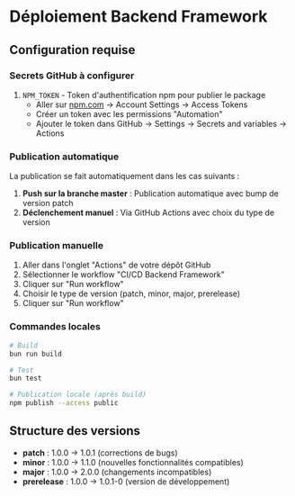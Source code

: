 # Déploiement Backend Framework

## Configuration requise

### Secrets GitHub à configurer

1. `NPM_TOKEN` - Token d'authentification npm pour publier le package
   - Aller sur [npm.com](https://npmjs.com) → Account Settings → Access Tokens
   - Créer un token avec les permissions "Automation"
   - Ajouter le token dans GitHub → Settings → Secrets and variables → Actions

### Publication automatique

La publication se fait automatiquement dans les cas suivants :

1. **Push sur la branche master** : Publication automatique avec bump de version patch
2. **Déclenchement manuel** : Via GitHub Actions avec choix du type de version

### Publication manuelle

1. Aller dans l'onglet "Actions" de votre dépôt GitHub
2. Sélectionner le workflow "CI/CD Backend Framework"
3. Cliquer sur "Run workflow"
4. Choisir le type de version (patch, minor, major, prerelease)
5. Cliquer sur "Run workflow"

### Commandes locales

```bash
# Build
bun run build

# Test
bun test

# Publication locale (après build)
npm publish --access public
```

## Structure des versions

- **patch** : 1.0.0 → 1.0.1 (corrections de bugs)
- **minor** : 1.0.0 → 1.1.0 (nouvelles fonctionnalités compatibles)
- **major** : 1.0.0 → 2.0.0 (changements incompatibles)
- **prerelease** : 1.0.0 → 1.0.1-0 (version de développement)
